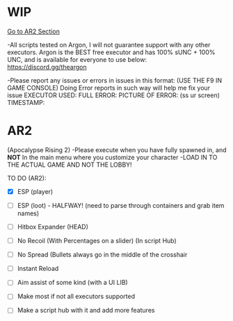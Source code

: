 # WIP
[Go to AR2 Section](#AR2)

-All scripts tested on Argon, I will not guarantee support with any other executors. 
Argon is the BEST free executor and has 100% sUNC + 100% UNC, and is available for everyone to use below: 
https://discord.gg/theargon 

 -Please report any issues or errors in issues in this format: (USE THE F9 IN GAME CONSOLE)
 Doing Error reports in such way will help me fix your issue
   EXECUTOR USED:
   FULL ERROR:
   PICTURE OF ERROR: (ss ur screen)
   TIMESTAMP:


   

# AR2
(Apocalypse Rising 2)
-Please execute when you have fully spawned in, and **NOT** In the main menu where you customize your character
-LOAD IN TO THE ACTUAL GAME AND NOT THE LOBBY!

TO DO (AR2):
- [x] ESP (player)
- [ ] ESP (loot) - HALFWAY! (need to parse through containers and grab item names)
- [ ] Hitbox Expander (HEAD)
- [ ] No Recoil (With Percentages on a slider) (In script Hub)
- [ ] No Spread (Bullets always go in the middle of the crosshair
- [ ] Instant Reload
- [ ] Aim assist of some kind (with a UI LIB)
- [ ] Make most if not all executors supported
- [ ] Make a script hub with it and add more features
 
